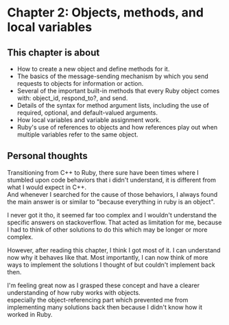 
# Chapter 2: Objects, methods, and local variables

## This chapter is about
- How to create a new object and define methods for it.
- The basics of the message-sending mechanism by which you send requests to objects for information or action.
- Several of the important built-in methods that every Ruby object comes with: object_id, respond_to?, and send.
- Details of the syntax for method argument lists, including the use of required, optional, and default-valued arguments.
- How local variables and variable assignment work.
- Ruby's use of references to objects and how references play out when multiple variables refer to the same object.

## Personal thoughts
Transitioning from C++ to Ruby, there sure have been times where I stumbled upon code behaviors that i didn't understand, it is different from what  I would expect in C++.  
And whenever I searched for the cause of those behaviors, I always found the main answer is or similar to "because everything in ruby is an object".  

I never got it tho, it seemed far too complex and I wouldn't understand the specific answers on stackoverflow. 
That acted as limitation for me, because I had to think of other solutions to do this which may be longer or more complex.

However, after reading this chapter, I think I got most of it. 
I can understand now why it behaves like that. 
Most importantly, I can now think of more ways to implement the solutions I thought of but couldn't implement back then.

I'm feeling great now as I grasped these concept and have a clearer understanding of how ruby works with objects.  
especially the object-referencing part which prevented me from implementing many solutions back then because I didn't know how it worked in Ruby.

